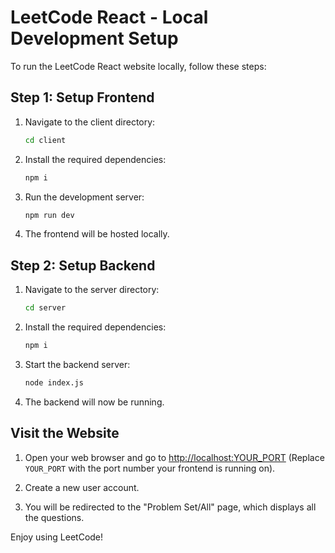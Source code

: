 # LeetCode React - Local Development Setup

To run the LeetCode React website locally, follow these steps:

## Step 1: Setup Frontend

1. Navigate to the client directory:
   ```bash
   cd client
   ```

2. Install the required dependencies:
   ```bash
   npm i
   ```

3. Run the development server:
   ```bash
   npm run dev
   ```

4. The frontend will be hosted locally.

## Step 2: Setup Backend

1. Navigate to the server directory:
   ```bash
   cd server
   ```

2. Install the required dependencies:
   ```bash
   npm i
   ```

3. Start the backend server:
   ```bash
   node index.js
   ```

4. The backend will now be running.

## Visit the Website

1. Open your web browser and go to [http://localhost:YOUR_PORT](http://localhost:YOUR_PORT) (Replace `YOUR_PORT` with the port number your frontend is running on).

2. Create a new user account.

3. You will be redirected to the "Problem Set/All" page, which displays all the questions.

Enjoy using LeetCode!
